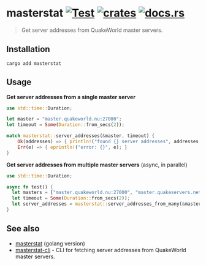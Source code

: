 # masterstat [![Test](https://github.com/vikpe/masterstat-rust/actions/workflows/test.yml/badge.svg?branch=main)](https://github.com/vikpe/masterstat-rust/actions/workflows/test.yml) [![crates](https://img.shields.io/crates/v/masterstat)](https://crates.io/crates/masterstat) [![docs.rs](https://img.shields.io/docsrs/masterstat)](https://docs.rs/masterstat/)

> Get server addresses from QuakeWorld master servers.

## Installation

```shell
cargo add masterstat
```

## Usage

**Get server addresses from a single master server**

```rust
use std::time::Duration;

let master = "master.quakeworld.nu:27000";
let timeout = Some(Duration::from_secs(2));

match masterstat::server_addresses(&master, timeout) {
    Ok(addresses) => { println!("found {} server addresses", addresses.len()) },
    Err(e) => { eprintln!("error: {}", e); }
}
```

**Get server addresses from multiple master servers** (async, in parallel)

```rust
use std::time::Duration;

async fn test() {
  let masters = ["master.quakeworld.nu:27000", "master.quakeservers.net:27000"];
  let timeout = Some(Duration::from_secs(2));
  let server_addresses = masterstat::server_addresses_from_many(&masters, timeout).await?;
}
```

## See also

* [masterstat](https://github.com/vikpe/masterstat) (golang version)
* [masterstat-cli](https://github.com/vikpe/masterstat-cli) - CLI for fetching server addresses from QuakeWorld master
  servers.
